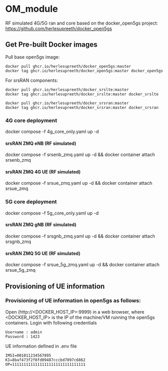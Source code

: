 # OM_module
RF simulated 4G/5G ran and core based on the docker_open5gs project: https://github.com/herlesupreeth/docker_open5gs

## Get Pre-built Docker images

Pull base open5gs image:
```
docker pull ghcr.io/herlesupreeth/docker_open5gs:master
docker tag ghcr.io/herlesupreeth/docker_open5gs:master docker_open5gs
```
For srsRAN components:
```
docker pull ghcr.io/herlesupreeth/docker_srslte:master
docker tag ghcr.io/herlesupreeth/docker_srslte:master docker_srslte

docker pull ghcr.io/herlesupreeth/docker_srsran:master
docker tag ghcr.io/herlesupreeth/docker_srsran:master docker_srsran
```

### 4G core deployment
docker compose -f 4g_core_only.yaml up -d
#### srsRAN ZMQ eNB (RF simulated)
docker compose -f srsenb_zmq.yaml up -d && docker container attach srsenb_zmq
#### srsRAN ZMQ 4G UE (RF simulated)
docker compose -f srsue_zmq.yaml up -d && docker container attach srsue_zmq

### 5G core deployment
docker compose -f 5g_core_only.yaml up -d
#### srsRAN ZMQ gNB (RF simulated)
docker compose -f srsgnb_zmq.yaml up -d && docker container attach srsgnb_zmq
#### srsRAN ZMQ 5G UE (RF simulated)
docker compose -f srsue_5g_zmq.yaml up -d && docker container attach srsue_5g_zmq

## Provisioning of UE information

### Provisioning of UE information in open5gs as follows:

Open (http://<DOCKER_HOST_IP>:9999) in a web browser, where <DOCKER_HOST_IP> is the IP of the machine/VM running the open5gs containers. Login with following credentials
```
Username : admin
Password : 1423
```

UE information defined in .env file
```
IMSI=001011234567895
KI=8baf473f2f8fd09487cccbd7097c6862
OP=11111111111111111111111111111111
```

